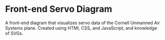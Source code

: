 # Front-end Servo Diagram

A front-end diagram that visualizes servo data of the Cornell Unmanned Air Systems plane. Created using HTMl, CSS, and JavaScript, and knowledge of SVGs.
